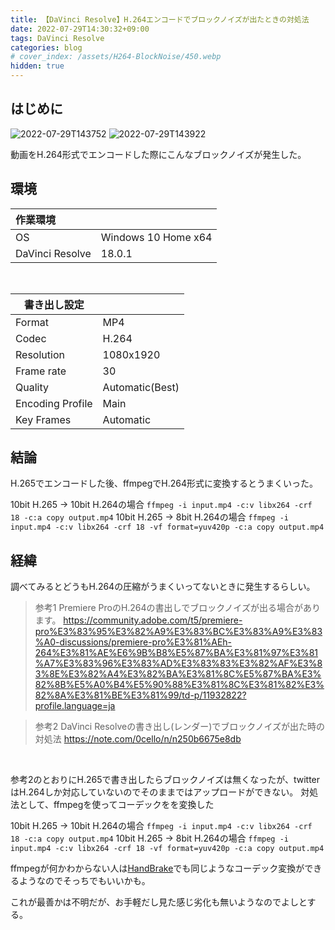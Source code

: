 ```yaml
---
title: 【DaVinci Resolve】H.264エンコードでブロックノイズが出たときの対処法
date: 2022-07-29T14:30:32+09:00
tags: DaVinci Resolve
categories: blog
# cover_index: /assets/H264-BlockNoise/450.webp
hidden: true
---
```


## はじめに
![2022-07-29T143752](2022-07-29T143752.png)
![2022-07-29T143922](2022-07-29T143922.png)

動画をH.264形式でエンコードした際にこんなブロックノイズが発生した。


## 環境

| 作業環境        |                     |
| :-------------- | ------------------- |
| OS              | Windows 10 Home x64 |
| DaVinci Resolve | 18.0.1              |

<br>

| 書き出し設定     |                 |
| ---------------- | --------------- |
| Format           | MP4             |
| Codec            | H.264           |
| Resolution       | 1080x1920       |
| Frame rate       | 30              |
| Quality          | Automatic(Best) |
| Encoding Profile | Main            |
| Key Frames       | Automatic       |

## 結論

H.265でエンコードした後、ffmpegでH.264形式に変換するとうまくいった。

10bit H.265 → 10bit H.264の場合
`ffmpeg -i input.mp4 -c:v libx264 -crf 18 -c:a copy output.mp4`
10bit H.265 → 8bit H.264の場合
`ffmpeg -i input.mp4 -c:v libx264 -crf 18 -vf format=yuv420p -c:a copy output.mp4`

## 経緯

調べてみるとどうもH.264の圧縮がうまくいってないときに発生するらしい。

>参考1
>Premiere ProのH.264の書出しでブロックノイズが出る場合があります。
>https://community.adobe.com/t5/premiere-pro%E3%83%95%E3%82%A9%E3%83%BC%E3%83%A9%E3%83%A0-discussions/premiere-pro%E3%81%AEh-264%E3%81%AE%E6%9B%B8%E5%87%BA%E3%81%97%E3%81%A7%E3%83%96%E3%83%AD%E3%83%83%E3%82%AF%E3%83%8E%E3%82%A4%E3%82%BA%E3%81%8C%E5%87%BA%E3%82%8B%E5%A0%B4%E5%90%88%E3%81%8C%E3%81%82%E3%82%8A%E3%81%BE%E3%81%99/td-p/11932822?profile.language=ja

>参考2
>DaVinci Resolveの書き出し(レンダー)でブロックノイズが出た時の対処法
>https://note.com/0cello/n/n250b6675e8db

<br>

参考2のとおりにH.265で書き出したらブロックノイズは無くなったが、twitterはH.264しか対応していないのでそのままではアップロードができない。
対処法として、ffmpegを使ってコーデックをを変換した

10bit H.265 → 10bit H.264の場合
`ffmpeg -i input.mp4 -c:v libx264 -crf 18 -c:a copy output.mp4`
10bit H.265 → 8bit H.264の場合
`ffmpeg -i input.mp4 -c:v libx264 -crf 18 -vf format=yuv420p -c:a copy output.mp4`

ffmpegが何かわからない人は[HandBrake](https://handbrake.fr/)でも同じようなコーデック変換ができるようなのでそっちでもいいかも。

これが最善かは不明だが、お手軽だし見た感じ劣化も無いようなのでよしとする。

<br>